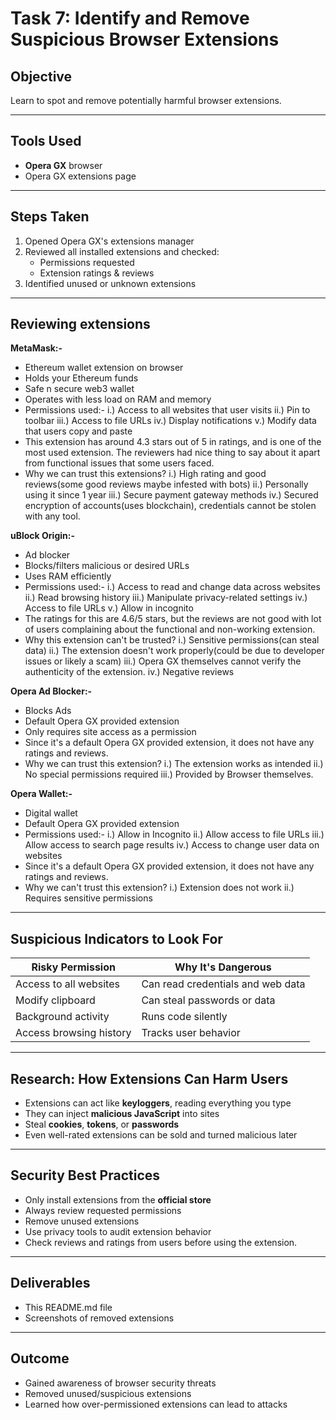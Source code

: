 
# Task 7: Identify and Remove Suspicious Browser Extensions

## Objective
 Learn to spot and remove potentially harmful browser extensions.

---

## Tools Used
- **Opera GX** browser
- Opera GX extensions page

---

## Steps Taken

1. Opened Opera GX's extensions manager
2. Reviewed all installed extensions and checked:
   - Permissions requested
   - Extension ratings & reviews
3. Identified unused or unknown extensions

---
## Reviewing extensions
**MetaMask:-**
- Ethereum wallet extension on browser
- Holds your Ethereum funds
- Safe n secure web3 wallet
- Operates with less load on RAM and memory
- Permissions used:-
  i.) Access to all websites that user visits
  ii.) Pin to toolbar
  iii.) Access to file URLs
  iv.) Display notifications
  v.) Modify data that users copy and paste
- This extension has around 4.3 stars out of 5 in ratings, and is one of the most used extension.
  The reviewers had nice thing to say about it apart from functional issues that some users faced.
- Why we can trust this extensions?
  i.) High rating and good reviews(some good reviews maybe infested with bots)
  ii.) Personally using it since 1 year
  iii.) Secure payment gateway methods
  iv.) Secured encryption of accounts(uses blockchain), credentials cannot be stolen with any tool.

**uBlock Origin:-**
- Ad blocker
- Blocks/filters malicious or desired URLs
- Uses RAM efficiently
- Permissions used:-
  i.) Access to read and change data across websites
  ii.) Read browsing history
  iii.) Manipulate privacy-related settings
  iv.) Access to file URLs
  v.) Allow in incognito
- The ratings for this are 4.6/5 stars, but the reviews are not good with lot of users complaining about
  the functional and non-working extension.
- Why this extension can't be trusted?
  i.) Sensitive permissions(can steal data)
  ii.) The extension doesn't work properly(could be due to developer issues or likely a scam)
  iii.) Opera GX themselves cannot verify the authenticity of the extension.
  iv.) Negative reviews

**Opera Ad Blocker:-**
- Blocks Ads
- Default Opera GX provided extension
- Only requires site access as a permission
- Since it's a default Opera GX provided extension, it does not have any ratings and reviews.
- Why we can trust this extension?
  i.) The extension works as intended
  ii.) No special permissions required
  iii.) Provided by Browser themselves.

**Opera Wallet:-**
- Digital wallet
- Default Opera GX provided extension
- Permissions used:-
  i.) Allow in Incognito
  ii.) Allow access to file URLs
  iii.) Allow access to search page results
  iv.) Access to change user data on websites
- Since it's a default Opera GX provided extension, it does not have any ratings and reviews.
- Why we can't trust this extension?
  i.) Extension does not work
  ii.) Requires sensitive permissions

---

  
## Suspicious Indicators to Look For

| Risky Permission | Why It's Dangerous |
|------------------|--------------------|
| Access to all websites | Can read credentials and web data |
| Modify clipboard | Can steal passwords or data |
| Background activity | Runs code silently |
| Access browsing history | Tracks user behavior |

---

## Research: How Extensions Can Harm Users

- Extensions can act like **keyloggers**, reading everything you type
- They can inject **malicious JavaScript** into sites
- Steal **cookies**, **tokens**, or **passwords**
- Even well-rated extensions can be sold and turned malicious later

---

## Security Best Practices

- Only install extensions from the **official store**
- Always review requested permissions
- Remove unused extensions
- Use privacy tools to audit extension behavior
- Check reviews and ratings from users before using the extension.

---

## Deliverables
- This README.md file
- Screenshots of removed extensions

---

## Outcome

- Gained awareness of browser security threats  
- Removed unused/suspicious extensions  
- Learned how over-permissioned extensions can lead to attacks

